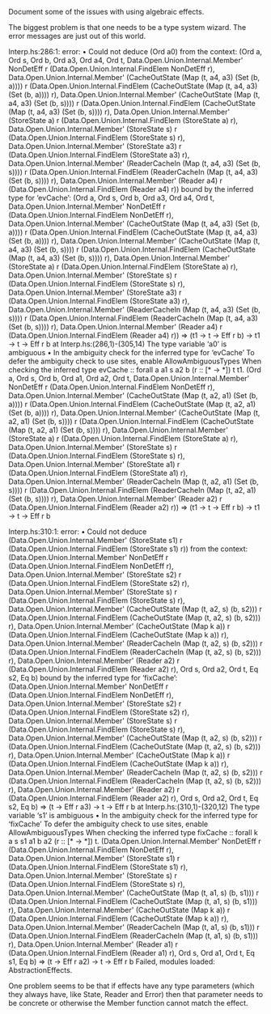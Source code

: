 Document some of the issues with using algebraic effects.

The biggest problem is that one needs to be a type system wizard.
The error messages are just out of this world.

Interp.hs:286:1: error:
    • Could not deduce (Ord a0)
      from the context: (Ord a,
                         Ord s,
                         Ord b,
                         Ord a3,
                         Ord a4,
                         Ord t,
                         Data.Open.Union.Internal.Member'
                           NonDetEff r (Data.Open.Union.Internal.FindElem NonDetEff r),
                         Data.Open.Union.Internal.Member'
                           (CacheOutState (Map (t, a4, a3) (Set (b, a))))
                           r
                           (Data.Open.Union.Internal.FindElem
                              (CacheOutState (Map (t, a4, a3) (Set (b, a)))) r),
                         Data.Open.Union.Internal.Member'
                           (CacheOutState (Map (t, a4, a3) (Set (b, s))))
                           r
                           (Data.Open.Union.Internal.FindElem
                              (CacheOutState (Map (t, a4, a3) (Set (b, s)))) r),
                         Data.Open.Union.Internal.Member'
                           (StoreState a)
                           r
                           (Data.Open.Union.Internal.FindElem (StoreState a) r),
                         Data.Open.Union.Internal.Member'
                           (StoreState s)
                           r
                           (Data.Open.Union.Internal.FindElem (StoreState s) r),
                         Data.Open.Union.Internal.Member'
                           (StoreState a3)
                           r
                           (Data.Open.Union.Internal.FindElem (StoreState a3) r),
                         Data.Open.Union.Internal.Member'
                           (ReaderCacheIn (Map (t, a4, a3) (Set (b, s))))
                           r
                           (Data.Open.Union.Internal.FindElem
                              (ReaderCacheIn (Map (t, a4, a3) (Set (b, s)))) r),
                         Data.Open.Union.Internal.Member'
                           (Reader a4) r (Data.Open.Union.Internal.FindElem (Reader a4) r))
        bound by the inferred type for ‘evCache’:
                   (Ord a, Ord s, Ord b, Ord a3, Ord a4, Ord t,
                    Data.Open.Union.Internal.Member'
                      NonDetEff r (Data.Open.Union.Internal.FindElem NonDetEff r),
                    Data.Open.Union.Internal.Member'
                      (CacheOutState (Map (t, a4, a3) (Set (b, a))))
                      r
                      (Data.Open.Union.Internal.FindElem
                         (CacheOutState (Map (t, a4, a3) (Set (b, a)))) r),
                    Data.Open.Union.Internal.Member'
                      (CacheOutState (Map (t, a4, a3) (Set (b, s))))
                      r
                      (Data.Open.Union.Internal.FindElem
                         (CacheOutState (Map (t, a4, a3) (Set (b, s)))) r),
                    Data.Open.Union.Internal.Member'
                      (StoreState a)
                      r
                      (Data.Open.Union.Internal.FindElem (StoreState a) r),
                    Data.Open.Union.Internal.Member'
                      (StoreState s)
                      r
                      (Data.Open.Union.Internal.FindElem (StoreState s) r),
                    Data.Open.Union.Internal.Member'
                      (StoreState a3)
                      r
                      (Data.Open.Union.Internal.FindElem (StoreState a3) r),
                    Data.Open.Union.Internal.Member'
                      (ReaderCacheIn (Map (t, a4, a3) (Set (b, s))))
                      r
                      (Data.Open.Union.Internal.FindElem
                         (ReaderCacheIn (Map (t, a4, a3) (Set (b, s)))) r),
                    Data.Open.Union.Internal.Member'
                      (Reader a4) r (Data.Open.Union.Internal.FindElem (Reader a4) r)) =>
                   (t1 -> t -> Eff r b) -> t1 -> t -> Eff r b
        at Interp.hs:(286,1)-(305,14)
      The type variable ‘a0’ is ambiguous
    • In the ambiguity check for the inferred type for ‘evCache’
      To defer the ambiguity check to use sites, enable AllowAmbiguousTypes
      When checking the inferred type
        evCache :: forall a a1 s a2 b (r :: [* -> *]) t t1.
                   (Ord a, Ord s, Ord b, Ord a1, Ord a2, Ord t,
                    Data.Open.Union.Internal.Member'
                      NonDetEff r (Data.Open.Union.Internal.FindElem NonDetEff r),
                    Data.Open.Union.Internal.Member'
                      (CacheOutState (Map (t, a2, a1) (Set (b, a))))
                      r
                      (Data.Open.Union.Internal.FindElem
                         (CacheOutState (Map (t, a2, a1) (Set (b, a)))) r),
                    Data.Open.Union.Internal.Member'
                      (CacheOutState (Map (t, a2, a1) (Set (b, s))))
                      r
                      (Data.Open.Union.Internal.FindElem
                         (CacheOutState (Map (t, a2, a1) (Set (b, s)))) r),
                    Data.Open.Union.Internal.Member'
                      (StoreState a)
                      r
                      (Data.Open.Union.Internal.FindElem (StoreState a) r),
                    Data.Open.Union.Internal.Member'
                      (StoreState s)
                      r
                      (Data.Open.Union.Internal.FindElem (StoreState s) r),
                    Data.Open.Union.Internal.Member'
                      (StoreState a1)
                      r
                      (Data.Open.Union.Internal.FindElem (StoreState a1) r),
                    Data.Open.Union.Internal.Member'
                      (ReaderCacheIn (Map (t, a2, a1) (Set (b, s))))
                      r
                      (Data.Open.Union.Internal.FindElem
                         (ReaderCacheIn (Map (t, a2, a1) (Set (b, s)))) r),
                    Data.Open.Union.Internal.Member'
                      (Reader a2) r (Data.Open.Union.Internal.FindElem (Reader a2) r)) =>
                   (t1 -> t -> Eff r b) -> t1 -> t -> Eff r b

Interp.hs:310:1: error:
    • Could not deduce (Data.Open.Union.Internal.Member'
                          (StoreState s1)
                          r
                          (Data.Open.Union.Internal.FindElem (StoreState s1) r))
      from the context: (Data.Open.Union.Internal.Member'
                           NonDetEff r (Data.Open.Union.Internal.FindElem NonDetEff r),
                         Data.Open.Union.Internal.Member'
                           (StoreState s2)
                           r
                           (Data.Open.Union.Internal.FindElem (StoreState s2) r),
                         Data.Open.Union.Internal.Member'
                           (StoreState s)
                           r
                           (Data.Open.Union.Internal.FindElem (StoreState s) r),
                         Data.Open.Union.Internal.Member'
                           (CacheOutState (Map (t, a2, s) (b, s2)))
                           r
                           (Data.Open.Union.Internal.FindElem
                              (CacheOutState (Map (t, a2, s) (b, s2))) r),
                         Data.Open.Union.Internal.Member'
                           (CacheOutState (Map k a))
                           r
                           (Data.Open.Union.Internal.FindElem (CacheOutState (Map k a)) r),
                         Data.Open.Union.Internal.Member'
                           (ReaderCacheIn (Map (t, a2, s) (b, s2)))
                           r
                           (Data.Open.Union.Internal.FindElem
                              (ReaderCacheIn (Map (t, a2, s) (b, s2))) r),
                         Data.Open.Union.Internal.Member'
                           (Reader a2) r (Data.Open.Union.Internal.FindElem (Reader a2) r),
                         Ord s,
                         Ord a2,
                         Ord t,
                         Eq s2,
                         Eq b)
        bound by the inferred type for ‘fixCache’:
                   (Data.Open.Union.Internal.Member'
                      NonDetEff r (Data.Open.Union.Internal.FindElem NonDetEff r),
                    Data.Open.Union.Internal.Member'
                      (StoreState s2)
                      r
                      (Data.Open.Union.Internal.FindElem (StoreState s2) r),
                    Data.Open.Union.Internal.Member'
                      (StoreState s)
                      r
                      (Data.Open.Union.Internal.FindElem (StoreState s) r),
                    Data.Open.Union.Internal.Member'
                      (CacheOutState (Map (t, a2, s) (b, s2)))
                      r
                      (Data.Open.Union.Internal.FindElem
                         (CacheOutState (Map (t, a2, s) (b, s2))) r),
                    Data.Open.Union.Internal.Member'
                      (CacheOutState (Map k a))
                      r
                      (Data.Open.Union.Internal.FindElem (CacheOutState (Map k a)) r),
                    Data.Open.Union.Internal.Member'
                      (ReaderCacheIn (Map (t, a2, s) (b, s2)))
                      r
                      (Data.Open.Union.Internal.FindElem
                         (ReaderCacheIn (Map (t, a2, s) (b, s2))) r),
                    Data.Open.Union.Internal.Member'
                      (Reader a2) r (Data.Open.Union.Internal.FindElem (Reader a2) r),
                    Ord s, Ord a2, Ord t, Eq s2, Eq b) =>
                   (t -> Eff r a3) -> t -> Eff r b
        at Interp.hs:(310,1)-(320,12)
      The type variable ‘s1’ is ambiguous
    • In the ambiguity check for the inferred type for ‘fixCache’
      To defer the ambiguity check to use sites, enable AllowAmbiguousTypes
      When checking the inferred type
        fixCache :: forall k a s s1 a1 b a2 (r :: [* -> *]) t.
                    (Data.Open.Union.Internal.Member'
                       NonDetEff r (Data.Open.Union.Internal.FindElem NonDetEff r),
                     Data.Open.Union.Internal.Member'
                       (StoreState s1)
                       r
                       (Data.Open.Union.Internal.FindElem (StoreState s1) r),
                     Data.Open.Union.Internal.Member'
                       (StoreState s)
                       r
                       (Data.Open.Union.Internal.FindElem (StoreState s) r),
                     Data.Open.Union.Internal.Member'
                       (CacheOutState (Map (t, a1, s) (b, s1)))
                       r
                       (Data.Open.Union.Internal.FindElem
                          (CacheOutState (Map (t, a1, s) (b, s1))) r),
                     Data.Open.Union.Internal.Member'
                       (CacheOutState (Map k a))
                       r
                       (Data.Open.Union.Internal.FindElem (CacheOutState (Map k a)) r),
                     Data.Open.Union.Internal.Member'
                       (ReaderCacheIn (Map (t, a1, s) (b, s1)))
                       r
                       (Data.Open.Union.Internal.FindElem
                          (ReaderCacheIn (Map (t, a1, s) (b, s1))) r),
                     Data.Open.Union.Internal.Member'
                       (Reader a1) r (Data.Open.Union.Internal.FindElem (Reader a1) r),
                     Ord s, Ord a1, Ord t, Eq s1, Eq b) =>
                    (t -> Eff r a2) -> t -> Eff r b
Failed, modules loaded: AbstractionEffects.

One problem seems to be that if effects have any type parameters
(which they always have, like State, Reader and Error) then that
parameter needs to be concrete or otherwise the Member function
cannot match the effect.
